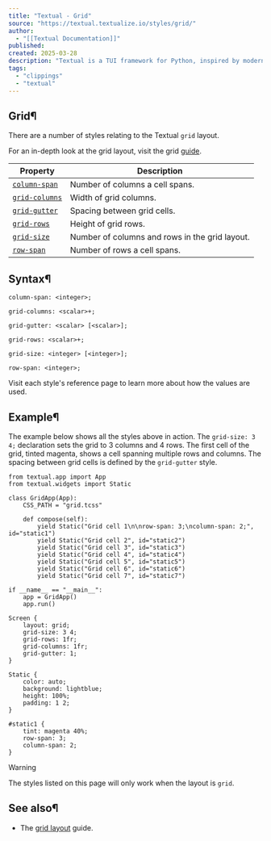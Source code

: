 ```yaml
---
title: "Textual - Grid"
source: "https://textual.textualize.io/styles/grid/"
author:
  - "[[Textual Documentation]]"
published:
created: 2025-03-28
description: "Textual is a TUI framework for Python, inspired by modern web development."
tags:
  - "clippings"
  - "textual"
---
```

## Grid¶

There are a number of styles relating to the Textual `grid` layout.

For an in-depth look at the grid layout, visit the grid [guide](https://textual.textualize.io/guide/layout/#grid).

| Property | Description |
| --- | --- |
| [`column-span`](https://textual.textualize.io/styles/grid/column_span/) | Number of columns a cell spans. |
| [`grid-columns`](https://textual.textualize.io/styles/grid/grid_columns/) | Width of grid columns. |
| [`grid-gutter`](https://textual.textualize.io/styles/grid/grid_gutter/) | Spacing between grid cells. |
| [`grid-rows`](https://textual.textualize.io/styles/grid/grid_rows/) | Height of grid rows. |
| [`grid-size`](https://textual.textualize.io/styles/grid/grid_size/) | Number of columns and rows in the grid layout. |
| [`row-span`](https://textual.textualize.io/styles/grid/row_span/) | Number of rows a cell spans. |

## Syntax¶

```
column-span: <integer>;

grid-columns: <scalar>+;

grid-gutter: <scalar> [<scalar>];

grid-rows: <scalar>+;

grid-size: <integer> [<integer>];

row-span: <integer>;
```

Visit each style's reference page to learn more about how the values are used.

## Example¶

The example below shows all the styles above in action. The `grid-size: 3 4;` declaration sets the grid to 3 columns and 4 rows. The first cell of the grid, tinted magenta, shows a cell spanning multiple rows and columns. The spacing between grid cells is defined by the `grid-gutter` style.

<!-- SVG content removed by SVG Remover -->

```
from textual.app import App
from textual.widgets import Static

class GridApp(App):
    CSS_PATH = "grid.tcss"

    def compose(self):
        yield Static("Grid cell 1\n\nrow-span: 3;\ncolumn-span: 2;", id="static1")
        yield Static("Grid cell 2", id="static2")
        yield Static("Grid cell 3", id="static3")
        yield Static("Grid cell 4", id="static4")
        yield Static("Grid cell 5", id="static5")
        yield Static("Grid cell 6", id="static6")
        yield Static("Grid cell 7", id="static7")

if __name__ == "__main__":
    app = GridApp()
    app.run()
```

```
Screen {
    layout: grid;
    grid-size: 3 4;
    grid-rows: 1fr;
    grid-columns: 1fr;
    grid-gutter: 1;
}

Static {
    color: auto;
    background: lightblue;
    height: 100%;
    padding: 1 2;
}

#static1 {
    tint: magenta 40%;
    row-span: 3;
    column-span: 2;
}
```

Warning

The styles listed on this page will only work when the layout is `grid`.

## See also¶

- The [grid layout](https://textual.textualize.io/guide/layout/#grid) guide.
